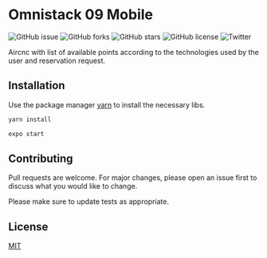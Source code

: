 # Omnistack 09 Mobile

![GitHub issue](https://img.shields.io/github/issues/NYDino/omnistack-09-mobile)
![GitHub forks](https://img.shields.io/github/forks/NYDino/omnistack-09-mobile)
![GitHub stars](https://img.shields.io/github/stars/NYDino/omnistack-09-mobile)
![GitHub license](https://img.shields.io/github/license/NYDino/omnistack-09-mobile)
![Twitter](https://img.shields.io/twitter/url?style=social&url=https%3A%2F%2Ftwitter.com%2FiNYD5)

Aircnc with list of available points according to the technologies used by the user and reservation request.

## Installation

Use the package manager [yarn](https://yarnpkg.com/en/) to install the necessary libs.

```bash
yarn install
```

```bash
expo start
```

## Contributing
Pull requests are welcome. For major changes, please open an issue first to discuss what you would like to change.

Please make sure to update tests as appropriate.

## License
[MIT](https://choosealicense.com/licenses/mit/)